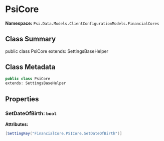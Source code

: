 # PsiCore

**Namespace:** `Psi.Data.Models.ClientConfigurationModels.FinancialCores`

## Class Summary

public class PsiCore
extends: SettingsBaseHelper

## Class Metadata

```typescript
public class PsiCore
extends: SettingsBaseHelper
```

## Properties

### SetDateOfBirth: `bool`

**Attributes:**
```csharp
[SettingKey("FinancialCore.PSICore.SetDateOfBirth")]
```
